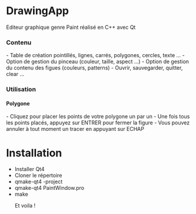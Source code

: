 <h1> DrawingApp </h1>
Editeur graphique genre Paint réalisé en C++ avec Qt

<h3> Contenu </h3>
- Table de création pointillés, lignes, carrés, polygones, cercles, texte ...
- Option de gestion du pinceau (couleur, taille, aspect ...)
- Option de gestion du contenu des figues (couleurs, patterns)
- Ouvrir, sauvegarder, quitter, clear ...

<h3> Utilisation </h3>
<h4> Polygone </h4>
- Cliquez pour placer les points de votre polygone un par un
- Une fois tous les points placés, appuyez sur ENTRER pour fermer la figure
- Vous pouvez annuler à tout moment un tracer en appuyant sur ECHAP


<h1> Installation </h1>
<ul>
  <li> Installer Qt4 </li>
  <li> Cloner le répertoire </li>
  <li> qmake-qt4 -project </li>
  <li> qmake-qt4 PaintWindow.pro </li>
  <li> make </li>
  
  Et voila !
